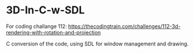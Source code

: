 # 3D-In-C-w-SDL

For coding challange 112: https://thecodingtrain.com/challenges/112-3d-rendering-with-rotation-and-projection

C conversion of the code, using SDL for window management and drawing.

